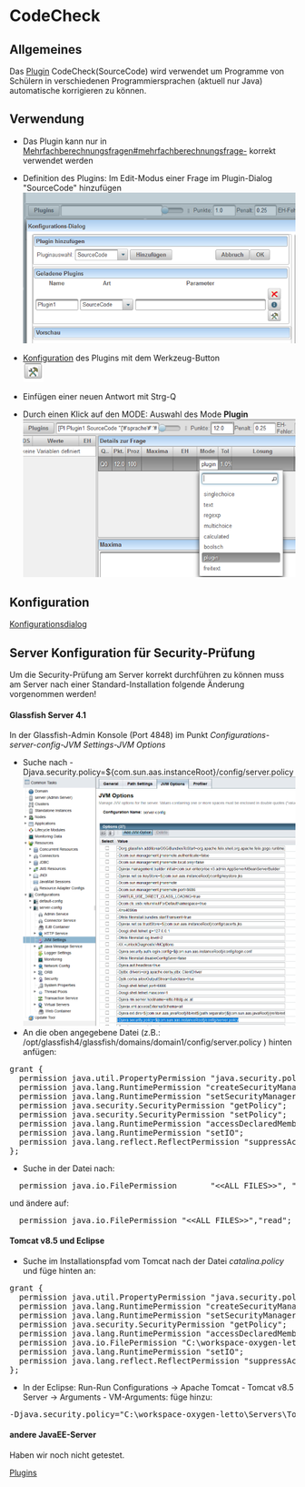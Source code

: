 # CodeCheck
##  Allgemeines 
Das [Plugin](../Plugins/index.md) CodeCheck(SourceCode) wird verwendet um Programme von Schülern in verschiedenen Programmiersprachen (aktuell nur Java) automatische korrigieren zu können.
##  Verwendung 
* Das Plugin kann nur in [Mehrfachberechnungsfragen#mehrfachberechnungsfrage-](../Fragetypen#mehrfachberechnungsfrage-/index.md#mehrfachberechnungsfrage-) korrekt verwendet werden
* Definition des Plugins: Im Edit-Modus einer Frage im Plugin-Dialog "SourceCode" hinzufügen 
<br>![ClipCapIt-181029-115529.PNG](ClipCapIt-181029-115529.PNG)

* [Konfiguration](../SourceCodeKonfiguration/index.md) des Plugins mit dem Werkzeug-Button 
<br>![ClipCapIt-181029-115614.PNG](ClipCapIt-181029-115614.PNG)

* Einfügen einer neuen Antwort mit Strg-Q

* Durch einen Klick auf den MODE: Auswahl des Mode **Plugin**
<br>![ClipCapIt-181029-120038.PNG](ClipCapIt-181029-120038.PNG)


##  Konfiguration 

[Konfigurationsdialog](../SourceCodeKonfiguration/index.md)

##  Server Konfiguration für Security-Prüfung 
Um die Security-Prüfung am Server korrekt durchführen zu können muss am Server nach einer Standard-Installation folgende Änderung vorgenommen werden!
####  Glassfish Server 4.1 
In der Glassfish-Admin Konsole (Port 4848) im Punkt _Configurations-server-config-JVM Settings-JVM Options_
* Suche nach -Djava.security.policy=${com.sun.aas.instanceRoot}/config/server.policy
<br>![ClipCapIt-181105-084000.PNG](ClipCapIt-181105-084000.PNG)
* An die oben angegebene Datei (z.B.: /opt/glassfish4/glassfish/domains/domain1/config/server.policy ) hinten anfügen:
<pre>
grant {
  permission java.util.PropertyPermission "java.security.policy", "write"; 
  permission java.lang.RuntimePermission "createSecurityManager";
  permission java.lang.RuntimePermission "setSecurityManager";
  permission java.security.SecurityPermission "getPolicy";
  permission java.security.SecurityPermission "setPolicy";
  permission java.lang.RuntimePermission "accessDeclaredMembers";
  permission java.lang.RuntimePermission "setIO";
  permission java.lang.reflect.ReflectPermission "suppressAccessChecks";
};
</pre>
* Suche in der Datei nach:
<pre>
  permission java.io.FilePermission       "&lt;&lt;ALL FILES&gt;&gt;", "read,write";
</pre>
und ändere auf:
<pre>
  permission java.io.FilePermission "&lt;&lt;ALL FILES&gt;&gt;","read";
</pre>

####  Tomcat v8.5 und Eclipse 
* Suche im Installationspfad vom Tomcat nach der Datei _catalina.policy_ und füge hinten an:
<pre>
grant {
  permission java.util.PropertyPermission "java.security.policy", "write";
  permission java.lang.RuntimePermission "createSecurityManager";
  permission java.lang.RuntimePermission "setSecurityManager";
  permission java.security.SecurityPermission "getPolicy";
  permission java.lang.RuntimePermission "accessDeclaredMembers";
  permission java.io.FilePermission "C:\workspace-oxygen-letto\.metadata\.plugins\org.eclipse.wst.server.core\tmp0\webapps", "read";
  permission java.lang.RuntimePermission "setIO";
  permission java.lang.reflect.ReflectPermission "suppressAccessChecks";
};
</pre>
* In der Eclipse: Run-Run Configurations -&gt; Apache Tomcat - Tomcat v8.5 Server -&gt; Arguments - VM-Arguments: füge hinzu:
<pre>
-Djava.security.policy="C:\workspace-oxygen-letto\Servers\Tomcat v8.5 Server at localhost-config\catalina.policy"
</pre>

####  andere JavaEE-Server 
Haben wir noch nicht getestet.


[Plugins](../Plugins/index.md)

